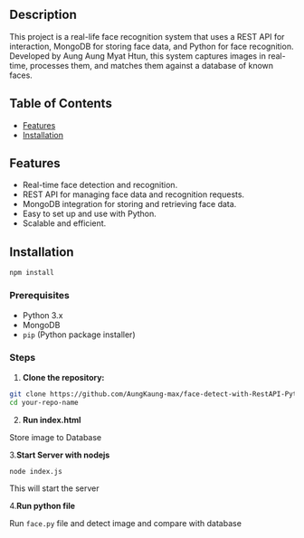 
## Description

This project is a real-life face recognition system that uses a REST API for interaction, MongoDB for storing face data, and Python for face recognition. Developed by Aung Aung Myat Htun, this system captures images in real-time, processes them, and matches them against a database of known faces.

## Table of Contents

- [Features](#features)
- [Installation](#installation)

## Features

- Real-time face detection and recognition.
- REST API for managing face data and recognition requests.
- MongoDB integration for storing and retrieving face data.
- Easy to set up and use with Python.
- Scalable and efficient.

## Installation
```
npm install
```

### Prerequisites

- Python 3.x
- MongoDB
- `pip` (Python package installer)

### Steps

1. **Clone the repository:**

```bash
git clone https://github.com/AungKaung-max/face-detect-with-RestAPI-Python.git
cd your-repo-name
```
2. **Run index.html**

Store image to Database

3.**Start Server with nodejs**

```bash
node index.js

```
This will start the server

4.**Run python file**

Run ```face.py``` file and detect image and compare with database 
